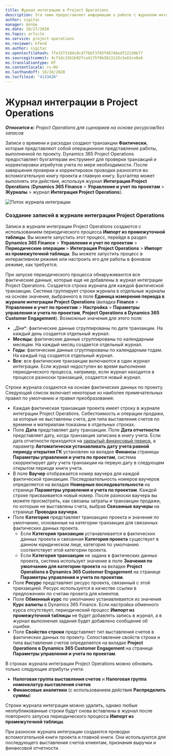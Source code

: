 ```yaml
---
title: Журнал интеграции в Project Operations
description: Эта тема предоставляет информацию о работе с журналом интеграции в Project Operations.
author: sigitac
manager: Annbe
ms.date: 10/27/2020
ms.topic: article
ms.service: project-operations
ms.reviewer: kfend
ms.author: sigitac
ms.openlocfilehash: ffe3373184c8cd776bf3705fd674bedf221d9b77
ms.sourcegitcommit: 4cf1dc1561b92fca4175f0b3813133c5e63ce8e6
ms.translationtype: HT
ms.contentlocale: ru-RU
ms.lasthandoff: 10/28/2020
ms.locfileid: "4133426"
---
```

# <a name="integration-journal-in-project-operations"></a>Журнал интеграции в Project Operations

_**Относится к:** Project Operations для сценариев на основе ресурсов/без запасов_

Записи о времени и расходах создают транзакции **Фактически**, которые представляют собой операционное представление работы, выполненной по проекту. Dynamics 365 Project Operations предоставляет бухгалтерам инструмент для проверки транзакций и корректировки атрибутов учета по мере необходимости. После завершения проверки и корректировок проводки разносятся во вспомогательную книгу проекта и главную книгу. Бухгалтер может выполнять эти действия, используя журнал **Интеграция Project Operations** (**Dynamics 365 Finance** > **Управление и учет по проектам** > **Журналы** > журнал **Интеграция Project Operations**).

![Поток журнала интеграции](./media/IntegrationJournal.png)

### <a name="create-records-in-the-project-operations-integration-journal"></a>Создание записей в журнале интеграции Project Operations

Записи в журнале интеграции Project Operations создаются с использованием периодического процесса **Импорт из промежуточной таблицы**. Вы можете запустить этот процесс, перейдя в раздел **Dynamics 365 Finance** > **Управление и учет по проектам** > **Периодические операции** > **Интеграция Project Operations** > **Импорт из промежуточной таблицы**. Вы можете запустить процесс в интерактивном режиме или настроить его для работы в фоновом режиме, как требуется.

При запуске периодического процесса обнаруживаются все фактические данные, которые еще не добавлены в журнал интеграции Project Operations. Создается строка журнала для каждой фактической транзакции.
Система группирует строки журнала в отдельные журналы на основе значения, выбранного в поле **Единица измерения периода в журнале интеграции Project Operations** (вкладка **Finance** > **Управление и учет по проектам** > **Настройка** > **Параметры управления и учета по проектам**, **Project Operations в Dynamics 365 Customer Engagement**). Возможные значения для этого поля:

  - _*Дни**: фактические данные сгруппированы по дате транзакции. На каждый день создается отдельный журнал.
  - **Месяцы**: фактические данные сгруппированы по календарным месяцам. На каждый месяц создается отдельный журнал.
  - **Годы**: фактические данные сгруппированы по календарным годам. На каждый год создается отдельный журнал.
  - **Все**: все фактические транзакции включаются в один журнал интеграции. Если журнал недоступен во время выполнения периодического процесса, например, если журнал находится в процессе разноски транзакций, создается новый журнал.

Строки журнала создаются на основе фактических данных по проекту. Следующий список включает некоторые из наиболее примечательных правил по умолчанию и правил преобразования:

  - Каждая фактическая транзакция проекта имеет строку в журнале интеграции Project Operations. Себестоимость и операции продажи, за которые не выставлены счета, для типа выставления счетов по времени и материалам показаны в отдельных строках.
  - Поле **Дата** представляет дату транзакции. Поле **Дата отчетности** представляет дату, когда транзакция записана в книгу учета. Если дата отчетности приходится на [закрытый финансовый период](https://docs.microsoft.com/dynamics365/finance/general-ledger/close-general-ledger-at-period-end), а параметр **Автоматически устанавливать дату учета равной периоду открытия ГК** установлен на вкладке **Финансы** страницы **Параметры управления и учета по проектам**, система скорректирует дату учета транзакции на первую дату в следующем открытом периоде книги учета.
  - В поле **Ваучер** отображается номер ваучера для каждой фактической транзакции. Последовательность номеров ваучеров определяется на вкладке **Номерные последовательности** на странице **Параметры управления и учета по проектам**. Каждой строке присваивается новый номер. После разноски ваучера вы можете просмотреть, как связаны затраты и транзакции продажи, по которым не выставлены счета, выбрав **Связанные ваучеры** на странице **Проводка ваучера**.
  - Поле **Категория** представляет транзакцию проекта и значения по умолчанию, основанные на категории транзакции для связанных фактических данных проекта.
    - Если **Категория транзакции** устанавливается в фактических данных проекта и связанная **Категория проекта** существует в данном юридическом лице, категория по умолчанию соответствует этой категории проекта.
    - Если **Категория транзакции** не задана в фактических данных проекта, система использует значение в поле **Значения по умолчанию для категории проекта** на вкладке **Project Operations в Dynamics 365 Customer Engagement** на странице **Параметры управления и учета по проектам**.
  - Поле **Ресурс** представляет ресурс проекта, связанный с этой транзакцией. Ресурс используется в качестве ссылки в предложениях по счетам проекта для клиентов.
  - Поле **Обменный курс** по умолчанию устанавливается из значения **Курс валюты** в Dynamics 365 Finance. Если настройка обменного курса отсутствует, периодический процесс **Импорт из промежуточной таблицы** не будет добавлять запись в журнал, а в журнал выполнения задания будет добавлено сообщение об ошибке.
  - Поле **Свойство строки** представляет тип выставления счетов в фактических данных по проекту. Сопоставление свойств строки и типа выставления счетов определяется на вкладке **Project Operations в Dynamics 365 Customer Engagement** на странице **Параметры управления и учета по проектам**.

В строках журнала интеграции Project Operations можно обновить только следующие атрибуты учета:

- **Налоговая группа выставления счетов** и **Налоговая группа номенклатур выставления счетов**
- **Финансовые аналитики** (с использованием действия **Распределить суммы**)

Строки журнала интеграции можно удалить, однако любые неопубликованные строки будут снова вставлены в журнал после повторного запуска периодического процесса **Импорт из промежуточной таблицы**.

При разноске журнала интеграции создаются проводки вспомогательной книги проекта и главной книги. Они используются для последующего выставления счетов клиентам, признания выручки и финансовой отчетности.
